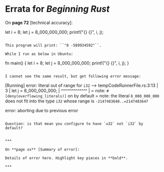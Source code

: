 # Errata for *Beginning Rust*

On **page 72** [technical accuracy]:
 
let i = 8;
let j = 8_000_000_000;
print!("{} {}", i, j);
```

This program will print: ``"8 -589934592"``.

While I run as below in Ubuntu:

```
fn main() {
    let i = 8;
    let j = 8_000_000_000;
    print!("{} {}", i, j);
}
```

I cannot see the same result, but get following error message:

```
[Running]
error: literal out of range for `i32`
 --> tempCodeRunnerFile.rs:3:13
  |
3 |     let j = 8_000_000_000;
  |             ^^^^^^^^^^^^^
  |
  = note: `#[deny(overflowing_literals)]` on by default
  = note: the literal `8_000_000_000` does not fit into the type `i32` whose range is `-2147483648..=2147483647`

error: aborting due to previous error
```

Question: is that mean you configure to have `u32` not `i32` by default?


***

On **page xx** [Summary of error]:
 
Details of error here. Highlight key pieces in **bold**.

***
